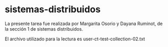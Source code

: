 # sistemas-distribuidos

La presente tarea fue realizada por Margarita Osorio y Dayana Ruminot, de la sección 1 de sistemas distribuidos.

El archivo utilizado para la lectura es user-ct-test-collection-02.txt
